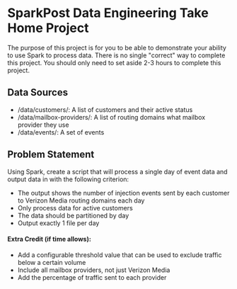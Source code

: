 # SparkPost Data Engineering Take Home Project

The purpose of this project is for you to be able to demonstrate your ability to use Spark to process data. There is no single "correct" way to complete this project. You should only need to set aside 2-3 hours to complete this project. 

## Data Sources

* /data/customers/: A list of customers and their active status
* /data/mailbox-providers/: A list of routing domains what mailbox provider they use
* /data/events/: A set of events

## Problem Statement

Using Spark, create a script that will process a single day of event data and output data in with the following criterion: 

* The output shows the number of injection events sent by each customer to Verizon Media routing domains each day
* Only process data for active customers
* The data should be partitioned by day
* Output exactly 1 file per day

#### Extra Credit (if time allows):

* Add a configurable threshold value that can be used to exclude traffic below a certain volume
* Include all mailbox providers, not just Verizon Media
* Add the percentage of traffic sent to each provider
